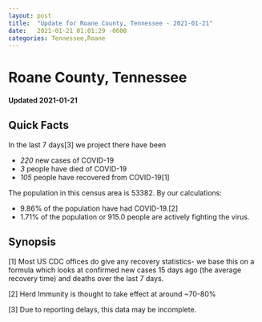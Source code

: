 ```yaml
---
layout: post
title:  "Update for Roane County, Tennessee - 2021-01-21"
date:   2021-01-21 01:01:29 -0600
categories: Tennessee,Roane
---
```


# Roane County, Tennessee
#### Updated 2021-01-21

## Quick Facts

In the last 7 days[3] we project there have been
- *220* new cases of COVID-19
- *3* people have died of COVID-19
- *105* people have recovered from COVID-19[1]

The population in this census area is 53382. By our calculations:
- 9.86% of the population have had COVID-19.[2]
- 1.71% of the population or 915.0 people are actively fighting the virus.

## Synopsis




[1] Most US CDC offices do give any recovery statistics- we base this on a formula which looks at confirmed new cases
15 days ago (the average recovery time) and deaths over the last 7 days.

[2] Herd Immunity is thought to take effect at around ~70-80%

[3] Due to reporting delays, this data may be incomplete.
 
    